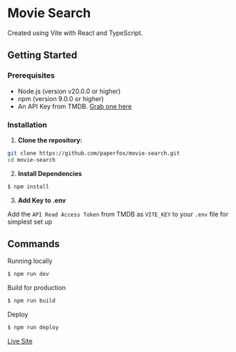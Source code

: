 # Movie Search

Created using Vite with React and TypeScript.

## Getting Started

### Prerequisites

- Node.js (version v20.0.0 or higher)
- npm (version 9.0.0 or higher)
- An API Key from TMDB. [Grab one here](https://developer.themoviedb.org/docs/getting-started)

### Installation

1. **Clone the repository:**

```bash
git clone https://github.com/paperfox/movie-search.git
cd movie-search

```

2. **Install Dependencies**

```bash
$ npm install
```

3. **Add Key to .env**

Add the `API Read Access Token` from TMDB as `VITE_KEY` to your `.env` file for simplest set up

## Commands

Running locally

```bash
$ npm run dev
```

Build for production

```bash
$ npm run build
```

Deploy

```bash
$ npm run deploy
```


[Live Site](https://paperfox-movie-search.netlify.app/)
